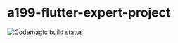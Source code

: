 # a199-flutter-expert-project

[![Codemagic build status](https://api.codemagic.io/apps/62d288e7726fce11dca97f46/62d294dbf4c2fbddf83d6760/status_badge.svg)](https://codemagic.io/apps/618c9da83a23c053f7f998d2/618c9da83a23c053f7f998d1/latest_build)
